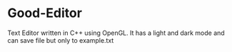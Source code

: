 # Good-Editor
Text Editor written in C++ using OpenGL. It has a light and dark mode and can save file but only to example.txt
